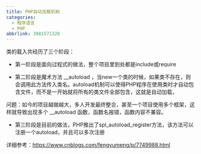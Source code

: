 ```yaml
---
title: PHP自动加载机制
categories:
  - 程序语言
  - PHP
abbrlink: 3981571320
---
```


类的载入共经历了三个阶段：

- 第一阶段是面向过程式的做法，整个项目里到处都是include或require

- 第二阶段是魔术方法 __autoload ，当new一个类的时候，如果类不存在，则会调用此方法传入类名。autoload机制可以使得PHP程序在使用类时才自动包含文件，而不是一开始就将所有的类文件全部包含，这就是自动加载，

​       问题：如今的项目越做越大，多人开发最终整合，甚至一个项目使用多个框架，这样就导致出现多个 __autoload 函数，函数名报错，函数内容不兼容。

- 第三阶段是目前的做法，PHP推出了spl_autoload_register方法，该方法可以注册一个autoload，并且可以多次注册



详细参考：https://www.cnblogs.com/fengyumeng/p/7749988.html